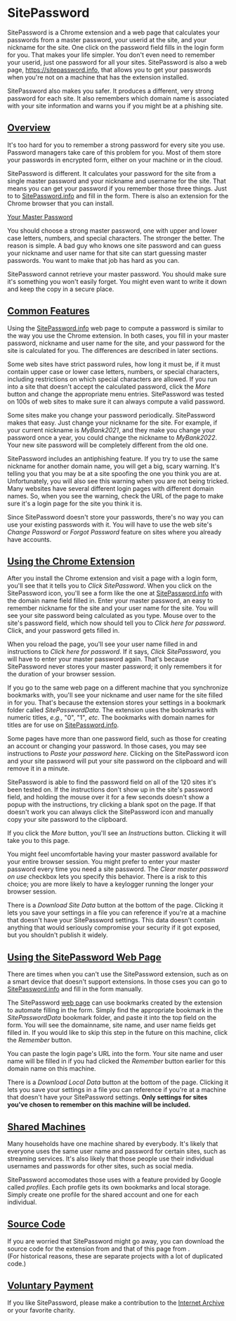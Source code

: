 SitePassword
============

SitePassword is a Chrome extension and a web page that 
calculates your passwords from a master password, your 
userid at the site, and your nickname for the site.  One 
click on the password field fills in the login form for 
you.  That makes your life simpler.  You don't even need 
to remember your userid, just one password for all your 
sites.  SitePassword is also a web page, 
https://sitepassword.info, that allows you to get 
your passwords when you're not on a machine that has the 
extension installed.

SitePassword also makes you safer.  It produces a different, 
very strong password for each site.  It also remembers which 
domain name is associated with your site information and warns 
you if you might be at a phishing site.

[Overview](#overview)
---------------------

It's too hard for you to remember a strong password for every site you use. Password managers take care of this problem for you. Most of them store your passwords in encrypted form, either on your machine or in the cloud.

SitePassword is different. It calculates your password for the site from a single master password and your nickname and username for the site. That means you can get your password if you remember those three things. Just to to [SitePassword.info](https://sitepassword.info) and fill in the form. There is also an extension for the Chrome browser that you can install.

[Your Master Password](#masterpassword)

You should choose a strong master password, one with upper and 
lower case letters, numbers, and special characters.  The stronger
the better.  The reason is simple.  A bad guy who knows one site 
password and can guess your nickname and user name for that site
can start guessing master passwords.  You want to make that job 
has hard as you can.

SitePassword cannot retrieve your master password. 
You should make sure it's something you won't easily forget.  You 
might even want to write it down and keep the copy in a secure place.

[Common Features](#common)
--------------------------

Using the [SitePassword.info](https://sitepassword.info) web page to compute a password is similar to the way you use the Chrome extension. In both cases, you fill in your master password, nickname and user name for the site, and your password for the site is calculated for you. The differences are described in later sections.

Some web sites have strict password rules, how long it must be, if it must contain upper case or lower case letters, numbers, or special characters, including restrictions on which special characters are allowed. If you run into a site that doesn't accept the calculated password, click the _More_ button and change the appropriate menu entries. SitePassword was tested on 100s of web sites to make sure it can always compute a valid password.

Some sites make you change your password periodically. SitePassword makes that easy. Just change your nickname for the site. For example, if your current nickname is _MyBank2021_, and they make you change your password once a year, you could change the nickname to _MyBank2022_. Your new site password will be completely different from the old one.

SitePassword includes an antiphishing feature. If you try to use the same nickname for another domain name, you will get a big, scary warning. It's telling you that you may be at a site spoofing the one you think you are at. Unfortunately, you will also see this warning when you are not being tricked. Many websites have several different login pages with different domain names. So, when you see the warning, check the URL of the page to make sure it's a login page for the site you think it is.

Since SitePassword doesn't store your passwords, there's no way you can use your existing passwords with it. You will have to use the web site's _Change Password_ or _Forgot Password_ feature on sites where you already have accounts.

[Using the Chrome Extension](#extension)
----------------------------------------

After you install the Chrome extension and visit a page with a login form, you'll see that it tells you to _Click SitePassword_. When you click on the SitePassword icon, you'll see a form like the one at [SitePassword.info](https://sitepassword.info) with the domain name field filled in. Enter your master password, an easy to remember nickname for the site and your user name for the site. You will see your site password being calculated as you type. Mouse over to the site's password field, which now should tell you to _Click here for password_. Click, and your password gets filled in.

When you reload the page, you'll see your user name filled in and instructions to _Click here for password_. If it says, _Click SitePassword_, you will have to enter your master password again. That's because SitePassword never stores your master password; it only remembers it for the duration of your browser session.

If you go to the same web page on a different machine that you synchronize bookmarks with, you'll see your nickname and user name for the site filled in for you. That's because the extension stores your settings in a bookmark folder called _SitePasswordData_. The extension uses the bookmarks with numeric titles, _e.g.,_ "0", "1"_, etc_. The bookmarks with domain names for titles are for use on [SitePassword.info](https://sitepassword.info).

Some pages have more than one password field, such as those for creating an account or changing your password. In those cases, you may see instructions to _Paste your password here_. Clicking on the SitePassword icon and your site password will put your site password on the clipboard and will remove it in a minute.

SitePassword is able to find the password field on all of the 120 sites it's been tested on. If the instructions don't show up in the site's password field, and holding the mouse over it for a few seconds doesn't show a popup with the instructions, try clicking a blank spot on the page. If that doesn't work you can always click the SitePassword icon and manually copy your site password to the clipboard.

If you click the _More_ button, you'll see an _Instructions_ button. Clicking it will take you to this page.

You might feel uncomfortable having your master password available for 
your entire browser session.  You might prefer to enter your master password every
time you need a site password.  The <em>Clear master password on use</em>
checkbox lets you specify this behavior. There is a risk to this choice; you 
are more likely to have a keylogger running the longer your browser session.

There is a _Download Site Data_ button at the bottom of the page. Clicking it lets you save your settings in a file you can reference if you're at a machine that doesn't have your SitePassword settings. This data doesn't contain anything that would seriously compromise your security if it got exposed, but you shouldn't publish it widely.

[Using the SitePassword Web Page](#webpage)
-------------------------------------------

There are times when you can't use the SitePassword extension, such as on a smart device that doesn't support extensions.  In those cses you can go to
[SitePassword.info](sitepassword.info) and fill in the form manually.

The SitePassword [web page](sitepassword.info) can use bookmarks created by the extension to automate filling in the form. Simply find the appropriate bookmark in the _SitePasswordData_ bookmark folder, and paste it into the top field on the form. You will see the domainname, site name, and user name fields get filled in. If you would like to skip this step in the future on this machine, click the _Remember_ button.

You can paste the login page's URL into the form. Your site name and user name will be filled in if you had clicked the _Remember_ button 
earlier for this domain name on this machine.

There is a _Download Local Data_ button at the bottom of the page. Clicking it lets you save your settings in a file you can reference if you're at a machine that doesn't have your SitePassword settings. **Only settings for sites you've chosen to remember on this machine will be included.**

[Shared Machines](#shared)
-----------------------------

Many households have one machine shared by everybody.  It's likely that 
everyone uses the same user name and password for certain sites, such as 
streaming services.  It's also likely that those people use their individual
usernames and passwords for other sites, such as social media. 

SitePassword accomodates those uses with a feature provided by Google 
called <em>profiles</em>.  Each profile gets its own bookmarks and local 
storage.  Simply create one profile for the shared account and one for each 
individual.

[Source Code](#code)
-----------------------------

If you are worried that SitePassword might go away, you can download the source code for the extension from 
[](github.com/alanhkarp/SitePassword) and that of this page from [](github.com/alanhkarp/SitePasswordWeb).  
(For historical reasons, these are separate projects with a lot of duplicated code.)

[Voluntary Payment](#payment)
-----------------------------

If you like SitePassword, please make a contribution to the [Internet Archive](https://archive.org/donate?origin=iawww-TopNavDonateButton) or your favorite charity.